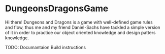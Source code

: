 # DungeonsDragonsGame
Hi there! Dungeons and Dragons is a game with well-defined game rules and flow, thus me and my friend Daniel-Sachs have tackled a simple version of it in order to practice our object oriented knowledge and design patters knowledge.

TODO:
Documantaion
Build instructions
